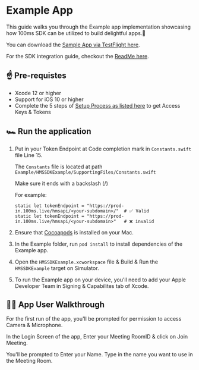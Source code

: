 # Example App

This guide walks you through the Example app implementation showcasing how 100ms SDK can be utilized to build delightful apps.🤩

You can download the [Sample App via TestFlight here](https://testflight.apple.com/join/dhUSE7N8).

For the SDK integration guide, checkout the [ReadMe here](https://github.com/100mslive/100ms-ios-sdk/).

## ☝️ Pre-requistes
- Xcode 12 or higher
- Support for iOS 10 or higher
- Complete the 5 steps of [Setup Process as listed here](https://github.com/100mslive/100ms-ios-sdk#-setup-guide) to get Access Keys & Tokens 

## 🏎 Run the application
1. Put in your Token Endpoint at Code completion mark in `Constants.swift` file Line 15. 

    The `Constants` file is located at path `Example/HMSSDKExample/SupportingFiles/Constants.swift` 

    Make sure it ends with a backslash (/)

    For example:
    ```
    static let tokenEndpoint = "https://prod-in.100ms.live/hmsapi/<your-subdomain>/"  # ✅ Valid
    static let tokenEndpoint = "https://prod-in.100ms.live/hmsapi/<your-subdomain>"   # ❌ invalid
    ```
2. Ensure that [Cocoapods](https://cocoapods.org/) is installed on your Mac.
3. In the Example folder, run `pod install` to install dependencies of the Example app.
4. Open the `HMSSDKExample.xcworkspace` file & Build & Run the `HMSSDKExample` target on Simulator.
5. To run the Example app on your device, you'll need to add your Apple Developer Team in Signing & Capabilites tab of Xcode.

## 🚶‍♀️ App User Walkthrough
For the first run of the app, you'll be prompted for permission to access Camera & Microphone.

In the Login Screen of the app, Enter your Meeting RoomID & click on Join Meeting.

You'll be prompted to Enter your Name. Type in the name you want to use in the Meeting Room. 

